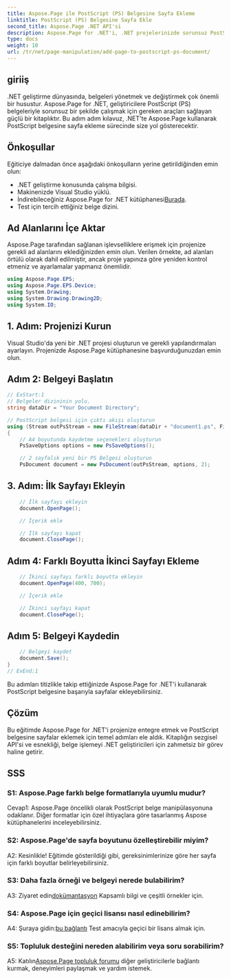 ```yaml
---
title: Aspose.Page ile PostScript (PS) Belgesine Sayfa Ekleme
linktitle: PostScript (PS) Belgesine Sayfa Ekle
second_title: Aspose.Page .NET API'si
description: Aspose.Page for .NET'i, .NET projelerinizde sorunsuz PostScript belge manipülasyonu için en üst düzey çözümü keşfedin.
type: docs
weight: 10
url: /tr/net/page-manipulation/add-page-to-postscript-ps-document/
---
```

## giriiş

.NET geliştirme dünyasında, belgeleri yönetmek ve değiştirmek çok önemli bir husustur. Aspose.Page for .NET, geliştiricilere PostScript (PS) belgeleriyle sorunsuz bir şekilde çalışmak için gereken araçları sağlayan güçlü bir kitaplıktır. Bu adım adım kılavuz, .NET'te Aspose.Page kullanarak PostScript belgesine sayfa ekleme sürecinde size yol gösterecektir.

## Önkoşullar

Eğiticiye dalmadan önce aşağıdaki önkoşulların yerine getirildiğinden emin olun:

- .NET geliştirme konusunda çalışma bilgisi.
- Makinenizde Visual Studio yüklü.
-  İndirebileceğiniz Aspose.Page for .NET kütüphanesi[Burada](https://releases.aspose.com/page/net/).
- Test için tercih ettiğiniz belge dizini.

## Ad Alanlarını İçe Aktar

Aspose.Page tarafından sağlanan işlevselliklere erişmek için projenize gerekli ad alanlarını eklediğinizden emin olun. Verilen örnekte, ad alanları örtülü olarak dahil edilmiştir, ancak proje yapınıza göre yeniden kontrol etmeniz ve ayarlamalar yapmanız önemlidir.

```csharp
using Aspose.Page.EPS;
using Aspose.Page.EPS.Device;
using System.Drawing;
using System.Drawing.Drawing2D;
using System.IO;
```

## 1. Adım: Projenizi Kurun

Visual Studio'da yeni bir .NET projesi oluşturun ve gerekli yapılandırmaları ayarlayın. Projenizde Aspose.Page kütüphanesine başvurduğunuzdan emin olun.

## Adım 2: Belgeyi Başlatın

```csharp
// ExStart:1
// Belgeler dizininin yolu.
string dataDir = "Your Document Directory";

// PostScript belgesi için çıktı akışı oluşturun
using (Stream outPsStream = new FileStream(dataDir + "document1.ps", FileMode.Create))
{
    // A4 boyutunda kaydetme seçenekleri oluşturun
    PsSaveOptions options = new PsSaveOptions();

    // 2 sayfalık yeni bir PS Belgesi oluşturun
    PsDocument document = new PsDocument(outPsStream, options, 2);
```

## 3. Adım: İlk Sayfayı Ekleyin

```csharp
    // İlk sayfayı ekleyin
    document.OpenPage();

    // İçerik ekle

    // İlk sayfayı kapat
    document.ClosePage();
```

## Adım 4: Farklı Boyutta İkinci Sayfayı Ekleme

```csharp
    // İkinci sayfayı farklı boyutta ekleyin
    document.OpenPage(400, 700);

    // İçerik ekle

    // İkinci sayfayı kapat
    document.ClosePage();
```

## Adım 5: Belgeyi Kaydedin

```csharp
    // Belgeyi kaydet
    document.Save();
}
// ExEnd:1
```

Bu adımları titizlikle takip ettiğinizde Aspose.Page for .NET'i kullanarak PostScript belgesine başarıyla sayfalar ekleyebilirsiniz.

## Çözüm

Bu eğitimde Aspose.Page for .NET'i projenize entegre etmek ve PostScript belgesine sayfalar eklemek için temel adımları ele aldık. Kitaplığın sezgisel API'si ve esnekliği, belge işlemeyi .NET geliştiricileri için zahmetsiz bir görev haline getirir.

## SSS

### S1: Aspose.Page farklı belge formatlarıyla uyumlu mudur?

Cevap1: Aspose.Page öncelikli olarak PostScript belge manipülasyonuna odaklanır. Diğer formatlar için özel ihtiyaçlara göre tasarlanmış Aspose kütüphanelerini inceleyebilirsiniz.

### S2: Aspose.Page'de sayfa boyutunu özelleştirebilir miyim?

A2: Kesinlikle! Eğitimde gösterildiği gibi, gereksinimlerinize göre her sayfa için farklı boyutlar belirleyebilirsiniz.

### S3: Daha fazla örneği ve belgeyi nerede bulabilirim?

 A3: Ziyaret edin[dokümantasyon](https://reference.aspose.com/page/net/) Kapsamlı bilgi ve çeşitli örnekler için.

### S4: Aspose.Page için geçici lisansı nasıl edinebilirim?

 A4: Şuraya gidin:[bu bağlantı](https://purchase.aspose.com/temporary-license/) Test amacıyla geçici bir lisans almak için.

### S5: Topluluk desteğini nereden alabilirim veya soru sorabilirim?

 A5: Katılın[Aspose.Page topluluk forumu](https://forum.aspose.com/c/page/39) diğer geliştiricilerle bağlantı kurmak, deneyimleri paylaşmak ve yardım istemek.